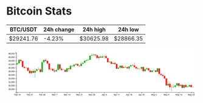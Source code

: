 # Bitcoin Stats

BTC/USDT|24h change|24h high|24h low|
|---|---|---|---|
|$29241.76|-4.23%|$30625.98|$28866.35|

<img src="./chart.svg">
